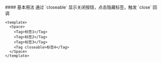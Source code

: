 <cn>
#### 基本用法
通过 `closeable` 显示关闭按钮，点击隐藏标签，触发 `close` 回调
</cn>

```vue
<template>
  <Space>
    <Tag>标签1</Tag>
    <Tag>标签2</Tag>
    <Tag>标签3</Tag>
    <Tag closeable>标签4</Tag>
  </Space>
</template>
```